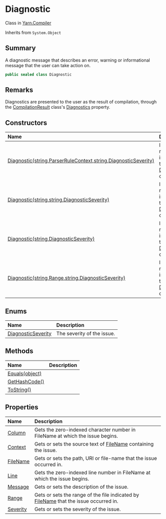 # Diagnostic

Class in [Yarn.Compiler](api/csharp/yarn.compiler.md)

Inherits from `System.Object`

## Summary


A diagnostic message that describes an error, warning or informational
message that the user can take action on.


```csharp
public sealed class Diagnostic
```

## Remarks


Diagnostics are presented to the user as the result of compilation,
through the  <a href="yarn.compiler.compilationresult.md">CompilationResult</a>  class's  <a href="yarn.compiler.compilationresult.diagnostics.md">Diagnostics</a>  property.


## Constructors

|Name|Description|
|:---|:---|
|[Diagnostic(string,ParserRuleContext,string,DiagnosticSeverity)](api/csharp/yarn.compiler.diagnostic..ctor-3.md)|Initializes a new instance of the  <a href="yarn.compiler.diagnostic.md">Diagnostic</a>  class.|
|[Diagnostic(string,string,DiagnosticSeverity)](api/csharp/yarn.compiler.diagnostic..ctor-1.md)|Initializes a new instance of the  <a href="yarn.compiler.diagnostic.md">Diagnostic</a>  class.|
|[Diagnostic(string,DiagnosticSeverity)](api/csharp/yarn.compiler.diagnostic..ctor-2.md)|Initializes a new instance of the  <a href="yarn.compiler.diagnostic.md">Diagnostic</a>  class.|
|[Diagnostic(string,Range,string,DiagnosticSeverity)](api/csharp/yarn.compiler.diagnostic..ctor-4.md)|Initializes a new instance of the  <a href="yarn.compiler.diagnostic.md">Diagnostic</a>  class.|

## Enums

|Name|Description|
|:---|:---|
|[DiagnosticSeverity](api/csharp/yarn.compiler.diagnostic.diagnosticseverity.md)|The severity of the issue.|

## Methods

|Name|Description|
|:---|:---|
|[Equals(object)](api/csharp/yarn.compiler.diagnostic.equals.md)||
|[GetHashCode()](api/csharp/yarn.compiler.diagnostic.gethashcode.md)||
|[ToString()](api/csharp/yarn.compiler.diagnostic.tostring.md)||

## Properties

|Name|Description|
|:---|:---|
|[Column](api/csharp/yarn.compiler.diagnostic.column.md)|Gets the zero-indexed character number in FileName at which the issue begins.|
|[Context](api/csharp/yarn.compiler.diagnostic.context.md)|Gets or sets the source text of  <a href="yarn.compiler.diagnostic.filename.md">FileName</a>  containing the issue.|
|[FileName](api/csharp/yarn.compiler.diagnostic.filename.md)|Gets or sets the path, URI or file-name that the issue occurred in.|
|[Line](api/csharp/yarn.compiler.diagnostic.line.md)|Gets the zero-indexed line number in FileName at which the issue begins.|
|[Message](api/csharp/yarn.compiler.diagnostic.message.md)|Gets or sets the description of the issue.|
|[Range](api/csharp/yarn.compiler.diagnostic.range.md)|Gets or sets the range of the file indicated by  <a href="yarn.compiler.diagnostic.filename.md">FileName</a>  that the issue occurred in.|
|[Severity](api/csharp/yarn.compiler.diagnostic.severity.md)|Gets or sets the severity of the issue.|

